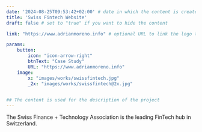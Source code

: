 ```yaml
---
date: '2024-08-25T09:53:42+02:00' # date in which the content is created - defaults to "today"
title: 'Swiss Fintech Website'
draft: false # set to "true" if you want to hide the content 

link: "https://www.adrianmoreno.info" # optional URL to link the logo to

params:
    button:
        icon: "icon-arrow-right"
        btnText: "Case Study"
        URL: "https://www.adrianmoreno.info"
    image:  
        x: "images/works/swissfintech.jpg"
        _2x: "images/works/swissfintech@2x.jpg"
    

## The content is used for the description of the project
---
```


The Swiss Finance + Technology Association is the leading FinTech hub in Switzerland.